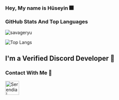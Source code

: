 ### Hey, My name is Hüseyin 🎆

### GitHub Stats And Top Languages 

![savageryu](https://github-readme-stats.vercel.app/api?username=w&show_icons=true&theme=dark)

![Top Langs](https://github-readme-stats.vercel.app/api/top-langs/?username=wHusow&layout=compact&theme=dark)

## I'm a Verified Discord Developer 🎇

### Contact With Me 🤙

[<img align="left" alt="Serendia | Discord" width="44px" src="https://i.ibb.co/YtNhB1V/icons8-discord-new-logo-48.png" />][discord]


<br />


[discord]: https://discord.gg/NBt5KypcjG
